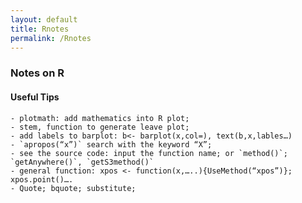 ```yaml
---
layout: default
title: Rnotes
permalink: /Rnotes
---
```


### Notes on R

#### Useful Tips
    - plotmath: add mathematics into R plot;
    - stem, function to generate leave plot;
    - add labels to barplot: b<- barplot(x,col=), text(b,x,lables…)
    - `apropos(“x”)` search with the keyword “X”;
    - see the source code: input the function name; or `method()`; `getAnywhere()`, `getS3method()`
    - general function: xpos <- function(x,…..){UseMethod(“xpos”)}; xpos.point()….
    - Quote; bquote; substitute; 

